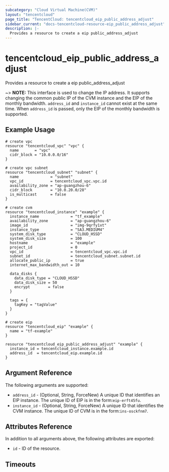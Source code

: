 ```yaml
---
subcategory: "Cloud Virtual Machine(CVM)"
layout: "tencentcloud"
page_title: "TencentCloud: tencentcloud_eip_public_address_adjust"
sidebar_current: "docs-tencentcloud-resource-eip_public_address_adjust"
description: |-
  Provides a resource to create a eip public_address_adjust
---
```


# tencentcloud_eip_public_address_adjust

Provides a resource to create a eip public_address_adjust

~> **NOTE:** This interface is used to change the IP address. It supports changing the common public IP of the CVM instance and the EIP of the monthly bandwidth. `address_id` and `instance_id` cannot exist at the same time. When `address_id` is passed, only the EIP of the monthly bandwidth is supported.

## Example Usage

```hcl
# create vpc
resource "tencentcloud_vpc" "vpc" {
  name       = "vpc"
  cidr_block = "10.0.0.0/16"
}

# create vpc subnet
resource "tencentcloud_subnet" "subnet" {
  name              = "subnet"
  vpc_id            = tencentcloud_vpc.vpc.id
  availability_zone = "ap-guangzhou-6"
  cidr_block        = "10.0.20.0/28"
  is_multicast      = false
}

# create cvm
resource "tencentcloud_instance" "example" {
  instance_name              = "tf_example"
  availability_zone          = "ap-guangzhou-6"
  image_id                   = "img-9qrfy1xt"
  instance_type              = "SA3.MEDIUM4"
  system_disk_type           = "CLOUD_HSSD"
  system_disk_size           = 100
  hostname                   = "example"
  project_id                 = 0
  vpc_id                     = tencentcloud_vpc.vpc.id
  subnet_id                  = tencentcloud_subnet.subnet.id
  allocate_public_ip         = true
  internet_max_bandwidth_out = 10

  data_disks {
    data_disk_type = "CLOUD_HSSD"
    data_disk_size = 50
    encrypt        = false
  }

  tags = {
    tagKey = "tagValue"
  }
}

# create eip
resource "tencentcloud_eip" "example" {
  name = "tf-example"
}

resource "tencentcloud_eip_public_address_adjust" "example" {
  instance_id = tencentcloud_instance.example.id
  address_id  = tencentcloud_eip.example.id
}
```

## Argument Reference

The following arguments are supported:

* `address_id` - (Optional, String, ForceNew) A unique ID that identifies an EIP instance. The unique ID of EIP is in the form:`eip-erft45fu`.
* `instance_id` - (Optional, String, ForceNew) A unique ID that identifies the CVM instance. The unique ID of CVM is in the form:`ins-osckfnm7`.

## Attributes Reference

In addition to all arguments above, the following attributes are exported:

* `id` - ID of the resource.



## Timeouts

<no value>


